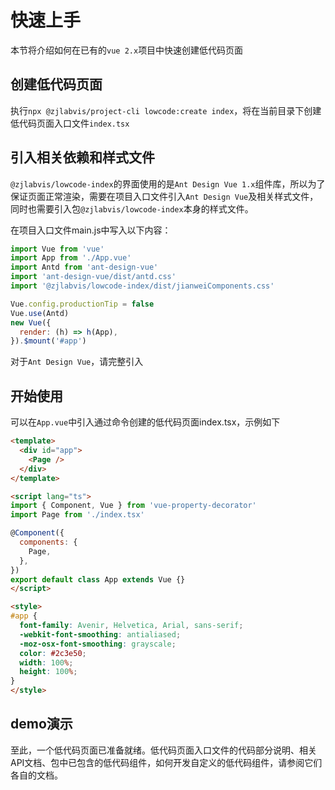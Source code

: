 # 快速上手

本节将介绍如何在已有的`vue 2.x`项目中快速创建低代码页面

## 创建低代码页面

执行`npx @zjlabvis/project-cli lowcode:create index`，将在当前目录下创建低代码页面入口文件`index.tsx`

## 引入相关依赖和样式文件

`@zjlabvis/lowcode-index`的界面使用的是`Ant Design Vue 1.x`组件库，所以为了保证页面正常渲染，需要在项目入口文件引入`Ant Design Vue`及相关样式文件，同时也需要引入包`@zjlabvis/lowcode-index`本身的样式文件。

在项目入口文件main.js中写入以下内容：

```javascript
import Vue from 'vue'
import App from './App.vue'
import Antd from 'ant-design-vue'
import 'ant-design-vue/dist/antd.css'
import '@zjlabvis/lowcode-index/dist/jianweiComponents.css'

Vue.config.productionTip = false
Vue.use(Antd)
new Vue({
  render: (h) => h(App),
}).$mount('#app')

```

对于`Ant Design Vue`，请完整引入

## 开始使用

可以在`App.vue`中引入通过命令创建的低代码页面index.tsx，示例如下

```html
<template>
  <div id="app">
    <Page />
  </div>
</template>

<script lang="ts">
import { Component, Vue } from 'vue-property-decorator'
import Page from './index.tsx'

@Component({
  components: {
    Page,
  },
})
export default class App extends Vue {}
</script>

<style>
#app {
  font-family: Avenir, Helvetica, Arial, sans-serif;
  -webkit-font-smoothing: antialiased;
  -moz-osx-font-smoothing: grayscale;
  color: #2c3e50;
  width: 100%;
  height: 100%;
}
</style>
```

## demo演示

至此，一个低代码页面已准备就绪。低代码页面入口文件的代码部分说明、相关API文档、包中已包含的低代码组件，如何开发自定义的低代码组件，请参阅它们各自的文档。

<ClientOnly>
  <LowcodePageDemo />
</ClientOnly> 